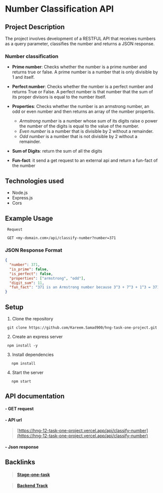 # Number Classification API

## Project Description

The project involves development of a RESTFUL API that receives numbers as a query parameter, classifies the number and returns a JSON response.

### Number classification

- **Prime number**: Checks whether the number is a prime number and returns true or false. A prime number is a number that is only divisible by 1 and itself.
- **Perfect number**: Checks whether the number is a perfect number and returns True or False. A perfect number is that number that the sum of its proper divisors is equal to the number itself.
- **Properties**: Checks whether the number is an armstrong number, an odd or even number and then returns an array of the number propertis.

  - _Armstrong number_ is a number whose sum of its digits raise o power the number of the digits is equal to the value of the number.
  - _Even number_ is a number that is divisible by 2 without a remainder.
  - _Odd number_ is a number that is not divisible by 2 without a remainder.

- **Sum of Digits**: return the sum of all the digits
- **Fun-fact**: it send a get request to an external api and return a fun-fact of the number

## Technologies used

- Node.js
- Express.js
- Cors

## Example Usage

```text
 Request

 GET <my-domain.com>/api/classify-number?number=371
```

### JSON Response Format

```json
{
  "number": 371,
  "is_prime": false,
  "is_perfect": false,
  "properties": ["armstrong", "odd"],
  "digit_sum": 11,
  "fun_fact": "371 is an Armstrong number because 3^3 + 7^3 + 1^3 = 371"
}
```

## Setup

1. Clone the repository
  ```
   git clone https://github.com/Kareem.Samad900/hng-task-one-project.git
```

2. Create an express server
 ```
  npm install -y
```

3. Install dependencies
```
   npm install
```

4. Start the server
```
   npm start
```

## API documentation

#### - GET request

#### - API url

> [https://hng-12-task-one-project.vercel.app/api/classify-number](https://hng-12-task-one-project.vercel.app/api/classify-number)

#### - Json response

## Backlinks

> #### [Stage-one-task](https://hng12.slack.com/archives/C08B3UKM0QN)

> #### [Backend Track](https://hng12.slack.com/archives/C088XGSSWVC)
